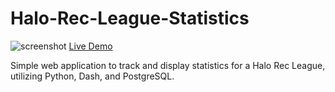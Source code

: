 # Halo-Rec-League-Statistics

![screenshot](https://i.imgur.com/fQg3lfr.png)
[Live Demo](http://proamhalo.com)  
  
Simple web application to track and display statistics for a Halo Rec League, utilizing Python, Dash, and PostgreSQL. 
